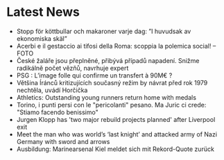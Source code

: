 # Latest News
-  Stopp för köttbullar och makaroner varje dag: ”I huvudsak av ekonomiska skäl”
-  Acerbi e il gestaccio ai tifosi della Roma: scoppia la polemica social! – FOTO
-  České žaláře jsou přeplněné, přibývá případů napadení. Snižme radikálně počet vězňů, navrhuje expert
-  PSG : L’image folle qui confirme un transfert à 90M€ ?
-  Většina Íránců kritizujících současný režim by návrat před rok 1979 nechtěla, uvádí Horčička
-  Athletics: Outstanding young runners return home with medals
-  Torino, i punti persi con le "pericolanti" pesano. Ma Juric ci crede: "Stiamo facendo benissimo"
-  Jurgen Klopp has 'two major rebuild projects planned' after Liverpool exit
-  Meet the man who was world’s ‘last knight’ and attacked army of Nazi Germany with sword and arrows
-  Ausbildung: Marinearsenal Kiel meldet sich mit Rekord-Quote zurück
